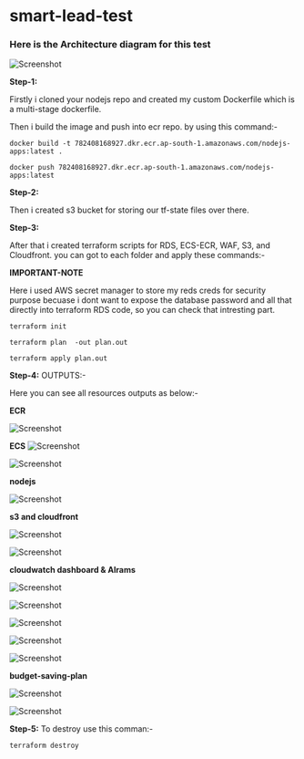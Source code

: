 # smart-lead-test

### Here is the Architecture diagram for this test

![Screenshot](./screenshot/diagram.png)

**Step-1:**

Firstly i cloned your nodejs repo and created my custom Dockerfile which is a multi-stage dockerfile.

Then i build the image and push into ecr repo. by using this command:-

```
docker build -t 782408168927.dkr.ecr.ap-south-1.amazonaws.com/nodejs-apps:latest .

docker push 782408168927.dkr.ecr.ap-south-1.amazonaws.com/nodejs-apps:latest

```


**Step-2:**

Then i created s3 bucket for storing our tf-state files over there.


**Step-3:**

After that i created terraform scripts for RDS, ECS-ECR, WAF, S3, and Cloudfront. you can got to each folder and apply these commands:-

**IMPORTANT-NOTE**

Here i used AWS secret manager to store my reds creds for security purpose becuase i dont want to expose the database password and all that directly into terraform RDS code, so you can check that intresting part. 

```
terraform init
```

```
terraform plan  -out plan.out
```

```
terraform apply plan.out 

```


**Step-4:**  OUTPUTS:-

Here you can see all resources outputs as below:-

**ECR**

![Screenshot](./screenshot/ecr.png)

**ECS**
![Screenshot](./screenshot/ecs-cluster.png)

![Screenshot](./screenshot/svc.png)

**nodejs**

![Screenshot](./screenshot/nodejs-logs.png)


**s3 and cloudfront**

![Screenshot](./screenshot/s3-bucket.png)

![Screenshot](./screenshot/cloudfront.png)

**cloudwatch dashboard & Alrams**

![Screenshot](./screenshot/dashboard.png)

![Screenshot](./screenshot/sns.png)

![Screenshot](./screenshot/subs.png)

![Screenshot](./screenshot/subs2.png)

![Screenshot](./screenshot/alaram.png)

**budget-saving-plan**

![Screenshot](./screenshot/budget.png)

![Screenshot](./screenshot/saving-plan.png)


**Step-5:** To destroy use this comman:-

```
terraform destroy
```

